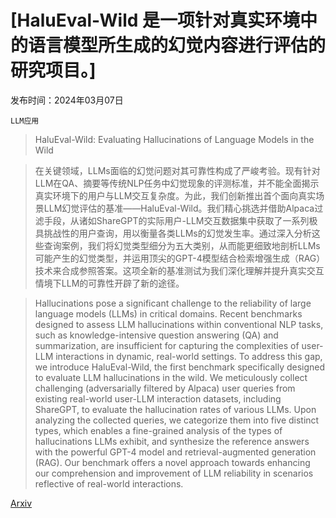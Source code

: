 # [HaluEval-Wild 是一项针对真实环境中的语言模型所生成的幻觉内容进行评估的研究项目。]

发布时间：2024年03月07日

`LLM应用`

> HaluEval-Wild: Evaluating Hallucinations of Language Models in the Wild

> 在关键领域，LLMs面临的幻觉问题对其可靠性构成了严峻考验。现有针对LLM在QA、摘要等传统NLP任务中幻觉现象的评测标准，并不能全面揭示真实环境下的用户与LLM交互复杂度。为此，我们创新推出首个面向真实场景LLM幻觉评估的基准——HaluEval-Wild。我们精心挑选并借助Alpaca过滤手段，从诸如ShareGPT的实际用户-LLM交互数据集中获取了一系列极具挑战性的用户查询，用以衡量各类LLMs的幻觉发生率。通过深入分析这些查询案例，我们将幻觉类型细分为五大类别，从而能更细致地剖析LLMs可能产生的幻觉类型，并运用顶尖的GPT-4模型结合检索增强生成（RAG）技术来合成参照答案。这项全新的基准测试为我们深化理解并提升真实交互情境下LLM的可靠性开辟了新的途径。

> Hallucinations pose a significant challenge to the reliability of large language models (LLMs) in critical domains. Recent benchmarks designed to assess LLM hallucinations within conventional NLP tasks, such as knowledge-intensive question answering (QA) and summarization, are insufficient for capturing the complexities of user-LLM interactions in dynamic, real-world settings. To address this gap, we introduce HaluEval-Wild, the first benchmark specifically designed to evaluate LLM hallucinations in the wild. We meticulously collect challenging (adversarially filtered by Alpaca) user queries from existing real-world user-LLM interaction datasets, including ShareGPT, to evaluate the hallucination rates of various LLMs. Upon analyzing the collected queries, we categorize them into five distinct types, which enables a fine-grained analysis of the types of hallucinations LLMs exhibit, and synthesize the reference answers with the powerful GPT-4 model and retrieval-augmented generation (RAG). Our benchmark offers a novel approach towards enhancing our comprehension and improvement of LLM reliability in scenarios reflective of real-world interactions.

[Arxiv](https://arxiv.org/abs/2403.04307)
